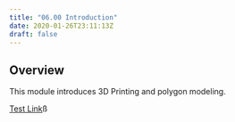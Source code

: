 ```yaml
---
title: "06.00 Introduction"
date: 2020-01-26T23:11:13Z
draft: false
---
```


## Overview

This module introduces 3D Printing and polygon modeling.

[Test Link](/modules/05-laser-cutting-fabrication/5-0-introduction/index.md)ß
